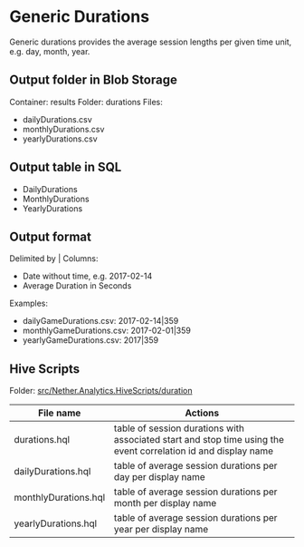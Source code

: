 # Generic Durations

Generic durations provides the average session lengths per given time unit, e.g. day, month, year.

## Output folder in Blob Storage

Container: results
Folder: durations
Files:

* dailyDurations.csv
* monthlyDurations.csv
* yearlyDurations.csv


## Output table in SQL

* DailyDurations
* MonthlyDurations
* YearlyDurations

## Output format

Delimited by |
Columns:

* Date without time, e.g. 2017-02-14
* Average Duration in Seconds

Examples:
* dailyGameDurations.csv: 2017-02-14|359
* monthlyGameDurations.csv: 2017-02-01|359
* yearlyGameDurations.csv: 2017|359

## Hive Scripts

Folder: [src/Nether.Analytics.HiveScripts/duration](src/Nether.Analytics.HiveScripts/duration)


File name | Actions 
---------|----------
 durations.hql | table of session durations with associated start and stop time using the event correlation id and display name
 dailyDurations.hql | table of average session durations per day per display name
 monthlyDurations.hql | table of average session durations per month per display name
 yearlyDurations.hql | table of average session durations per year per display name